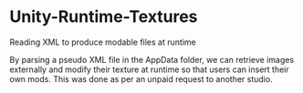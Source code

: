 # Unity-Runtime-Textures
 Reading XML to produce modable files at runtime

 By parsing a pseudo XML file in the AppData folder, we can retrieve images externally and modify their texture at runtime so that users can insert their own mods. This was done as per an unpaid request to another studio.